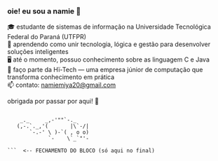 ### oie! eu sou a namie 👋

🎓 estudante de sistemas de informação na Universidade Tecnológica Federal do Paraná (UTFPR) <br>
🌱 aprendendo como unir tecnologia, lógica e gestão para desenvolver soluções inteligentes <br>
🖥️ até o momento, possuo conhecimento sobre as linguagem C e Java <br>
🌟 faço parte da Hï-Tech — uma empresa júnior de computação que transforma conhecimento em prática <br>
📫 contato: [namiemiya20@gmail.com](mailto:namiemiya20@gmail.com)<br>

  obrigada por passar por aqui! 🍜
  
```  <-- ABERTURA DO BLOCO (três acentos graves)

    _._     _,-'""`-._
   (,-.`._,'(       |\`-/|
       `-.-' \ )-`( , o o)
             `-    \`_`"'-

```  <-- FECHAMENTO DO BLOCO (só aqui no final)
